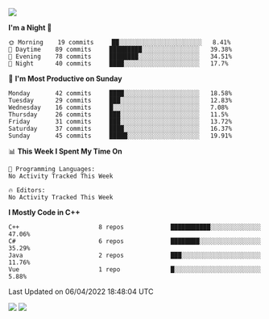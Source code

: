 ![](https://komarev.com/ghpvc/?username=lilpidgey&color=red)
<!--START_SECTION:waka-->
**I'm a Night 🦉** 

```text
🌞 Morning    19 commits     ██░░░░░░░░░░░░░░░░░░░░░░░   8.41% 
🌆 Daytime    89 commits     █████████░░░░░░░░░░░░░░░░   39.38% 
🌃 Evening    78 commits     ████████░░░░░░░░░░░░░░░░░   34.51% 
🌙 Night      40 commits     ████░░░░░░░░░░░░░░░░░░░░░   17.7%

```
📅 **I'm Most Productive on Sunday** 

```text
Monday       42 commits     ████░░░░░░░░░░░░░░░░░░░░░   18.58% 
Tuesday      29 commits     ███░░░░░░░░░░░░░░░░░░░░░░   12.83% 
Wednesday    16 commits     █░░░░░░░░░░░░░░░░░░░░░░░░   7.08% 
Thursday     26 commits     ███░░░░░░░░░░░░░░░░░░░░░░   11.5% 
Friday       31 commits     ███░░░░░░░░░░░░░░░░░░░░░░   13.72% 
Saturday     37 commits     ████░░░░░░░░░░░░░░░░░░░░░   16.37% 
Sunday       45 commits     █████░░░░░░░░░░░░░░░░░░░░   19.91%

```


📊 **This Week I Spent My Time On** 

```text
💬 Programming Languages: 
No Activity Tracked This Week

🔥 Editors: 
No Activity Tracked This Week

```

**I Mostly Code in C++** 

```text
C++                      8 repos             ███████████░░░░░░░░░░░░░░   47.06% 
C#                       6 repos             ████████░░░░░░░░░░░░░░░░░   35.29% 
Java                     2 repos             ███░░░░░░░░░░░░░░░░░░░░░░   11.76% 
Vue                      1 repo              █░░░░░░░░░░░░░░░░░░░░░░░░   5.88%

```



 Last Updated on 06/04/2022 18:48:04 UTC
<!--END_SECTION:waka-->
![](https://hit.yhype.me/github/profile?user_id=42968544)
![](https://komarev.com/ghpvc/?lilpidgey)
